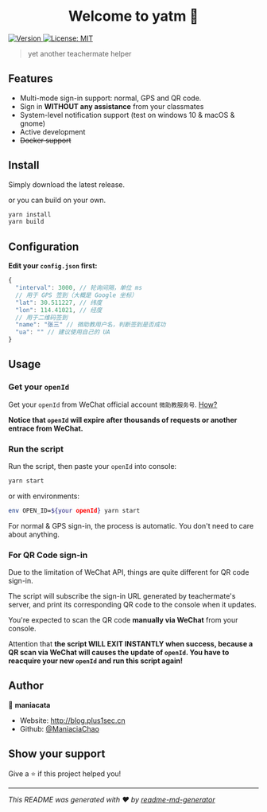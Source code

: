 <h1 align="center">Welcome to yatm 👋</h1>
<p>
  <a href="https://www.npmjs.com/package/yatm" target="_blank">
    <img alt="Version" src="https://img.shields.io/npm/v/yatm.svg">
  </a>
  <a href="#" target="_blank">
    <img alt="License: MIT" src="https://img.shields.io/badge/License-MIT-yellow.svg" />
  </a>
</p>

> yet another teachermate helper

## Features

* Multi-mode sign-in support: normal, GPS and QR code.
* Sign in **WITHOUT any assistance** from your classmates
* System-level notification support (test on windows 10 & macOS & gnome)
* Active development
* <del>Docker support</del>

## Install

Simply download the latest release.

or you can build on your own.

```sh
yarn install
yarn build
```

## Configuration

**Edit your `config.json` first:**

```javascript
{
  "interval": 3000, // 轮询间隔，单位 ms
  // 用于 GPS 签到（大概是 Google 坐标）
  "lat": 30.511227, // 纬度
  "lon": 114.41021, // 经度
  // 用于二维码签到
  "name": "张三" // 微助教用户名，判断签到是否成功
  "ua": "" // 建议使用自己的 UA
}
```

## Usage

### Get your `openId`

Get your `openId` from WeChat official account `微助教服务号`. [How?](./AcquireOpenID.md)

**Notice that `openId` will expire after thousands of requests or another entrace from WeChat.**

### Run the script

Run the script, then paste your `openId` into console:

```sh
yarn start
```

or with environments:

```sh
env OPEN_ID=${your openId} yarn start
```

For normal & GPS sign-in, the process is automatic. You don't need to care about anything.

### For QR Code sign-in

Due to the limitation of WeChat API, things are quite different for QR code sign-in.  

The script will subscribe the sign-in URL generated by teachermate's server, and print its corresponding QR code to the console when it updates.

You're expected to scan the QR code **manually via WeChat** from your console.

Attention that **the script WILL EXIT INSTANTLY when success, because a QR scan
via WeChat will causes the update of `openId`. You have to reacquire your new
`openId` and run this script again!**

## Author

👤 **maniacata**

* Website: http://blog.plus1sec.cn
* Github: [@ManiaciaChao](https://github.com/ManiaciaChao)

## Show your support

Give a ⭐️ if this project helped you!

***
_This README was generated with ❤️ by [readme-md-generator](https://github.com/kefranabg/readme-md-generator)_
